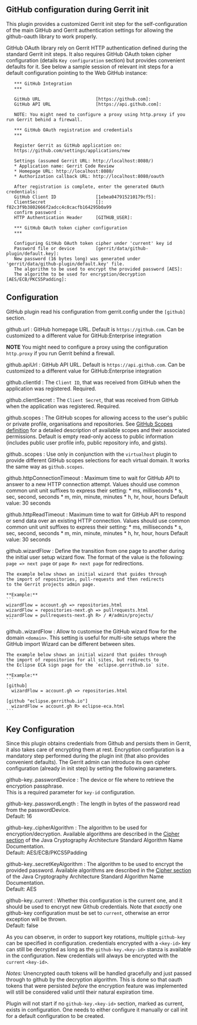 
GitHub configuration during Gerrit init
---------------------------------------

This plugin provides a customized Gerrit init step for the self-configuration of
the main GitHub and Gerrit authentication settings for allowing the github-oauth
library to work properly.

GitHub OAuth library rely on Gerrit HTTP authentication defined during the standard
Gerrit init steps. It also requires GitHub OAuth token cipher configuration
(details `Key configuration` section) but provides convenient defaults for it.
See below a sample session of relevant init steps for a default
configuration pointing to the Web GitHub instance:

```
   *** GitHub Integration
   *** 

   GitHub URL                     [https://github.com]: 
   GitHub API URL                 [https://api.github.com]: 

   NOTE: You might need to configure a proxy using http.proxy if you run Gerrit behind a firewall.

   *** GitHub OAuth registration and credentials
   *** 

   Register Gerrit as GitHub application on:
   https://github.com/settings/applications/new

   Settings (assumed Gerrit URL: http://localhost:8080/)
   * Application name: Gerrit Code Review
   * Homepage URL: http://localhost:8080/
   * Authorization callback URL: http://localhost:8080/oauth

   After registration is complete, enter the generated OAuth credentials:
   GitHub Client ID               [1ebea047915210179cf5]: 
   ClientSecret                   []: f82c3f9b3802666f2adcc4c8cacfb164295b0a99
   confirm password : 
   HTTP Authentication Header     [GITHUB_USER]: 

   *** GitHub OAuth token cipher configuration
   ***

   Configuring GitHub OAuth token cipher under 'current' key id
   Password file or device        [gerrit/data/github-plugin/default.key]:
   New password (16 bytes long) was generated under 'gerrit/data/github-plugin/default.key' file.
   The algorithm to be used to encrypt the provided password [AES]:
   The algorithm to be used for encryption/decryption [AES/ECB/PKCS5Padding]:
```

Configuration
-------------

GitHub plugin read his configuration from gerrit.config under the `[github]` section.

github.url
:   GitHub homepage URL. Default is `https://github.com`. Can be customized to a different 
    value for GitHub:Enterprise integration

**NOTE** You might need to configure a proxy using the configuration `http.proxy` if you run
Gerrit behind a firewall.

github.apiUrl
:   GitHub API URL. Default is `https://api.github.com`. Can be customized to a different 
    value for GitHub:Enterprise integration

github.clientId
:   The `Client ID`, that was received from GitHub when the application was registered. Required.

github.clientSecret
:   The `Client Secret`, that was received from GitHub when the application was registered. Required.

github.scopes
:   The GitHub scopes for allowing access to the user's public or private profile, organisations and 
    repositories. See [GitHub Scopes definition](https://developer.github.com/v3/oauth/#scopes) 
    for a detailed description of available scopes and their associated permissions. 
    Default is empty read-only access to public 
    information (includes public user profile info, public repository info, and gists).

github.<domain>.scopes
:   Use only in conjunction with the `virtualhost` plugin to provide different GitHub scopes
    selections for each virtual domain. It works the same way as `github.scopes`.

github.httpConnectionTimeout
:   Maximum time to wait for GitHub API to answer to a new HTTP connection attempt.
    Values should use common common unit unit suffixes to express their setting:
    * ms, milliseconds
    * s, sec, second, seconds
    * m, min, minute, minutes
    * h, hr, hour, hours
    Default value: 30 seconds

github.httpReadTimeout
:   Maximum time to wait for GitHub API to respond or send data over an existing HTTP connection.
    Values should use common common unit unit suffixes to express their setting:
    * ms, milliseconds
    * s, sec, second, seconds
    * m, min, minute, minutes
    * h, hr, hour, hours
    Default value: 30 seconds

github.wizardFlow
:   Define the transition from one page to another during the initial
    user setup wizard flow. The format of the value is the following:
    `page => next page` or `page R> next page` for redirections.

    The example below shows an initial wizard that guides through
    the import of repositories, pull-requests and then redirects
    to the Gerrit projects admin page.

    **Example:**
    ```
    wizardFlow = account.gh => repositories.html
    wizardFlow = repositories-next.gh => pullrequests.html
    wizardFlow = pullrequests-next.gh R> / #/admin/projects/
    ```

github.<domain>.wizardFlow
:   Allow to customise the GitHub wizard flow for the domain `<domain>`.
    This setting is useful for multi-site setups where the GitHub
    import Wizard can be different between sites.

    The example below shows an initial wizard that guides through
    the import of repositories for all sites, but redirects to
    the Eclipse ECA sign page for the `eclipse.gerrithub.io` site.

    **Example:**
    ```
    [github]
      wizardFlow = account.gh => repositories.html

    [github "eclipse.gerrithub.io"]
      wizardFlow = account.gh R> eclipse-eca.html
    ```

Key Configuration
-------------

Since this plugin obtains credentials from Github and persists them in Gerrit,
it also takes care of encrypting them at rest. Encryption configuration is a
mandatory step performed during the plugin init (that also provides convenient
defaults). The Gerrit admin can introduce its own cipher configuration
(already in init step) by setting the following parameters.

github-key.<key-id>.passwordDevice
: The device or file where to retrieve the encryption passphrase.\
This is a required parameter for `key-id` configuration.

github-key.<key-id>.passwordLength
: The length in bytes of the password read from the passwordDevice.\
Default: 16

github-key.<key-id>.cipherAlgorithm
: The algorithm to be used for encryption/decryption. Available algorithms are
described in
the [Cipher section](https://docs.oracle.com/en/java/javase/11/docs/specs/security/standard-names.html#cipher-algorithm-names)
of the Java Cryptography Architecture Standard Algorithm Name Documentation.\
Default: AES/ECB/PKCS5Padding

github-key.<key-id>.secretKeyAlgorithm
: The algorithm to be used to encrypt the provided password. Available
algorithms are described in
the [Cipher section](https://docs.oracle.com/en/java/javase/11/docs/specs/security/standard-names.html#cipher-algorithm-names)
of the Java Cryptography Architecture Standard Algorithm Name Documentation.\
Default: AES

github-key.<key-id>.current
: Whether this configuration is the current one, and it should be used to
encrypt new Github credentials. Note that _exactly_ one github-key configuration
must be set to `current`, otherwise an error exception will be thrown.\
Default: false

As you can observe, in order to support key rotations, multiple `github-key`
can be specified in configuration. credentials encrypted with a `<key-id>` key
can still be decrypted as long as the `github-key.<key-id>` stanza is available
in the configuration. New credentials will always be encrypted with
the `current` `<key-id>`.

*Notes:*
Unencrypted oauth tokens will be handled gracefully and just passed through to
github by the decryption algorithm. This is done so that oauth tokens that were
persisted _before_ the encryption feature was implemented will still be
considered valid until their natural expiration time.

Plugin will not start if no `github-key.<key-id>` section, marked as current,
exists in configuration. One needs to either configure it manually or call init
for a default configuration to be created.
